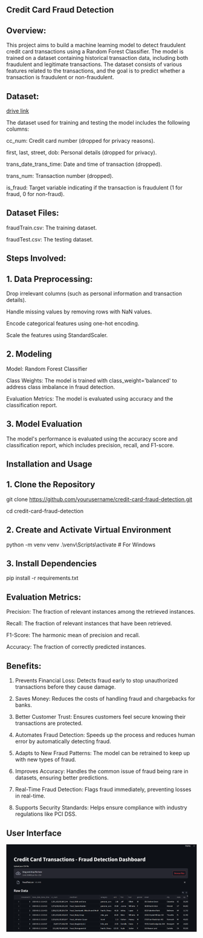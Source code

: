 ## Credit Card Fraud Detection

## Overview:

This project aims to build a machine learning model to detect fraudulent credit card transactions using a Random Forest Classifier. The model is trained on a dataset containing historical transaction data, including both fraudulent and legitimate transactions.
The dataset consists of various features related to the transactions, and the goal is to predict whether a transaction is fraudulent or non-fraudulent.

## Dataset:

[drive link](https://drive.google.com/drive/folders/1DoLuRjhZgkwkHIEQ45upWYp2Y31TIdA4?usp=sharing)

The dataset used for training and testing the model includes the following columns:

cc_num: Credit card number (dropped for privacy reasons).

first, last, street, dob: Personal details (dropped for privacy).

trans_date_trans_time: Date and time of transaction (dropped).

trans_num: Transaction number (dropped).

is_fraud: Target variable indicating if the transaction is fraudulent (1 for fraud, 0 for non-fraud).

## Dataset Files:

fraudTrain.csv: The training dataset.

fraudTest.csv: The testing dataset.

## Steps Involved:

## 1. Data Preprocessing:
Drop irrelevant columns (such as personal information and transaction details).

Handle missing values by removing rows with NaN values.

Encode categorical features using one-hot encoding.

Scale the features using StandardScaler.

## 2. Modeling
Model: Random Forest Classifier

Class Weights: The model is trained with class_weight='balanced' to address class imbalance in fraud detection.

Evaluation Metrics: The model is evaluated using accuracy and the classification report.

## 3. Model Evaluation
The model's performance is evaluated using the accuracy score and classification report, which includes precision, recall, and F1-score.

## Installation and Usage

## 1. Clone the Repository
git clone https://github.com/yourusername/credit-card-fraud-detection.git

cd credit-card-fraud-detection

## 2. Create and Activate Virtual Environment
python -m venv venv
.\venv\Scripts\activate  # For Windows

## 3. Install Dependencies
pip install -r requirements.txt

## Evaluation Metrics:

Precision: The fraction of relevant instances among the retrieved instances.

Recall: The fraction of relevant instances that have been retrieved.

F1-Score: The harmonic mean of precision and recall.

Accuracy: The fraction of correctly predicted instances.

## Benefits:

 1. Prevents Financial Loss:
Detects fraud early to stop unauthorized transactions before they cause damage.

2. Saves Money:
Reduces the costs of handling fraud and chargebacks for banks.

3. Better Customer Trust:
Ensures customers feel secure knowing their transactions are protected.

4. Automates Fraud Detection:
Speeds up the process and reduces human error by automatically detecting fraud.

5. Adapts to New Fraud Patterns:
The model can be retrained to keep up with new types of fraud.

6. Improves Accuracy:
Handles the common issue of fraud being rare in datasets, ensuring better predictions.

7. Real-Time Fraud Detection:
Flags fraud immediately, preventing losses in real-time.

8. Supports Security Standards:
Helps ensure compliance with industry regulations like PCI DSS.

## User Interface

![image alt](https://github.com/SathishB-1/Credit-Card-Fraud-Detection/blob/2bc4c5fc01ca7d5706a32a916ec32db3b84b5bfb/UI-1.png)
